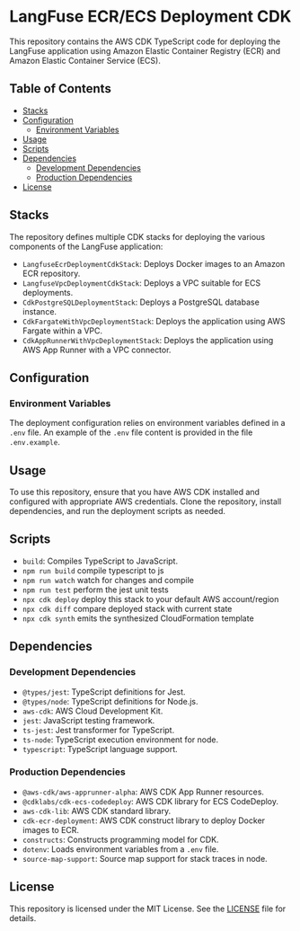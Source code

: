 # LangFuse ECR/ECS Deployment CDK

This repository contains the AWS CDK TypeScript code for deploying the LangFuse application using Amazon Elastic Container Registry (ECR) and Amazon Elastic Container Service (ECS).

## Table of Contents

- [Stacks](#stacks)
- [Configuration](#configuration)
  - [Environment Variables](#environment-variables)
- [Usage](#usage)
- [Scripts](#scripts)
- [Dependencies](#dependencies)
  - [Development Dependencies](#development-dependencies)
  - [Production Dependencies](#production-dependencies)
- [License](#license)

## Stacks

The repository defines multiple CDK stacks for deploying the various components of the LangFuse application:

- `LangfuseEcrDeploymentCdkStack`: Deploys Docker images to an Amazon ECR repository.
- `LangfuseVpcDeploymentCdkStack`: Deploys a VPC suitable for ECS deployments.
- `CdkPostgreSQLDeploymentStack`: Deploys a PostgreSQL database instance.
- `CdkFargateWithVpcDeploymentStack`: Deploys the application using AWS Fargate within a VPC.
- `CdkAppRunnerWithVpcDeploymentStack`: Deploys the application using AWS App Runner with a VPC connector.

## Configuration

### Environment Variables

The deployment configuration relies on environment variables defined in a `.env` file. An example of the `.env` file content is provided in the file `.env.example`.

## Usage

To use this repository, ensure that you have AWS CDK installed and configured with appropriate AWS credentials. Clone the repository, install dependencies, and run the deployment scripts as needed.

## Scripts

- `build`: Compiles TypeScript to JavaScript.
- `npm run build`   compile typescript to js
- `npm run watch`   watch for changes and compile
- `npm run test`    perform the jest unit tests
- `npx cdk deploy`  deploy this stack to your default AWS account/region
- `npx cdk diff`    compare deployed stack with current state
- `npx cdk synth`   emits the synthesized CloudFormation template

## Dependencies

### Development Dependencies

- `@types/jest`: TypeScript definitions for Jest.
- `@types/node`: TypeScript definitions for Node.js.
- `aws-cdk`: AWS Cloud Development Kit.
- `jest`: JavaScript testing framework.
- `ts-jest`: Jest transformer for TypeScript.
- `ts-node`: TypeScript execution environment for node.
- `typescript`: TypeScript language support.

### Production Dependencies

- `@aws-cdk/aws-apprunner-alpha`: AWS CDK App Runner resources.
- `@cdklabs/cdk-ecs-codedeploy`: AWS CDK library for ECS CodeDeploy.
- `aws-cdk-lib`: AWS CDK standard library.
- `cdk-ecr-deployment`: AWS CDK construct library to deploy Docker images to ECR.
- `constructs`: Constructs programming model for CDK.
- `dotenv`: Loads environment variables from a `.env` file.
- `source-map-support`: Source map support for stack traces in node.

## License

This repository is licensed under the MIT License. See the [LICENSE](LICENSE) file for details.
